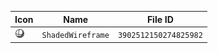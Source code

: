 | Icon | Name | File ID |
| ---  | ---  | ---     |
| ![](ShadedWireframe.png) | `ShadedWireframe` | `3902512150274825982` |
